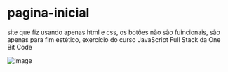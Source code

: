 # pagina-inicial

site que fiz usando apenas html e css, os botões não são fuincionais, são apenas para fim estético, exercício do curso JavaScript Full Stack da One Bit Code

![image](https://github.com/KAEDESK/pagina-inicial/assets/131830888/6f7c941f-d901-4178-bd3c-74a465be2053)
